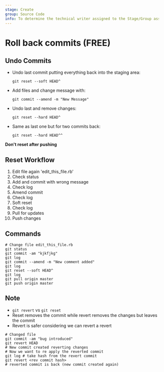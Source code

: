 ```yaml
---
stage: Create
group: Source Code
info: To determine the technical writer assigned to the Stage/Group associated with this page, see https://about.gitlab.com/handbook/product/ux/technical-writing/#assignments
---
```


# Roll back commits **(FREE)**

## Undo Commits

- Undo last commit putting everything back into the staging area:

  ```shell
  git reset --soft HEAD^
  ```

- Add files and change message with:

  ```shell
  git commit --amend -m "New Message"
  ```

- Undo last and remove changes:

  ```shell
  git reset --hard HEAD^
  ```

- Same as last one but for two commits back:

  ```shell
  git reset --hard HEAD^^
  ```

**Don't reset after pushing**

## Reset Workflow

1. Edit file again 'edit_this_file.rb'
1. Check status
1. Add and commit with wrong message
1. Check log
1. Amend commit
1. Check log
1. Soft reset
1. Check log
1. Pull for updates
1. Push changes

## Commands

```shell
# Change file edit_this_file.rb
git status
git commit -am "kjkfjkg"
git log
git commit --amend -m "New comment added"
git log
git reset --soft HEAD^
git log
git pull origin master
git push origin master
```

## Note

- `git revert` vs `git reset`
- Reset removes the commit while revert removes the changes but leaves the commit
- Revert is safer considering we can revert a revert

```shell
# Changed file
git commit -am "bug introduced"
git revert HEAD
# New commit created reverting changes
# Now we want to re apply the reverted commit
git log # take hash from the revert commit
git revert <rev commit hash>
# reverted commit is back (new commit created again)
```
